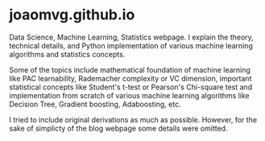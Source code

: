 # joaomvg.github.io
Data Science, Machine Learning, Statistics webpage. I explain the theory, technical details, and Python implementation of various machine learning algorithms and statistics concepts.

Some of the topics include mathematical foundation of machine learning like PAC learnability, Rademacher complexity or VC dimension, important statistical  concepts like Student's t-test or Pearson's Chi-square test and implementation from scratch of various machine learning algorithms like Decision Tree, Gradient boosting, Adaboosting, etc. 

I tried to include original derivations as much as possible. However, for the sake of simplicty of the blog webpage some details were omitted.
